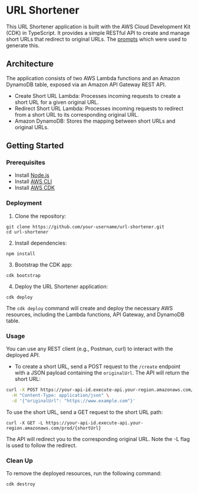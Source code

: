 # URL Shortener

This URL Shortener application is built with the AWS Cloud Development Kit (CDK) in TypeScript. It provides a simple RESTful API to create and manage short URLs that redirect to original URLs. The [prompts](./prompt.md) which were used to generate this.

## Architecture

The application consists of two AWS Lambda functions and an Amazon DynamoDB table, exposed via an Amazon API Gateway REST API.

- Create Short URL Lambda: Processes incoming requests to create a short URL for a given original URL.
- Redirect Short URL Lambda: Processes incoming requests to redirect from a short URL to its corresponding original URL.
- Amazon DynamoDB: Stores the mapping between short URLs and original URLs.

## Getting Started

### Prerequisites

- Install [Node.js](https://nodejs.org/en/download/)
- Install [AWS CLI](https://docs.aws.amazon.com/cli/latest/userguide/install-cliv2.html)
- Install [AWS CDK](https://docs.aws.amazon.com/cdk/latest/guide/getting_started.html)

### Deployment

1. Clone the repository:

```
git clone https://github.com/your-username/url-shortener.git
cd url-shortener
```


2. Install dependencies:

```
npm install
```


3. Bootstrap the CDK app:

```
cdk bootstrap
```

4. Deploy the URL Shortener application:

```
cdk deploy
```

The `cdk deploy` command will create and deploy the necessary AWS resources, including the Lambda functions, API Gateway, and DynamoDB table.

### Usage

You can use any REST client (e.g., Postman, curl) to interact with the deployed API.

- To create a short URL, send a POST request to the `/create` endpoint with a JSON payload containing the `originalUrl`. The API will return the short URL:

```sh
curl -X POST https://your-api-id.execute-api.your-region.amazonaws.com/prod/create \
  -H "Content-Type: application/json" \
  -d '{"originalUrl": "https://www.example.com"}'
```

To use the short URL, send a GET request to the short URL path:

```
curl -X GET -L https://your-api-id.execute-api.your-region.amazonaws.com/prod/{shortUrl}

```

The API will redirect you to the corresponding original URL. Note the -L flag is used to follow the redirect.

### Clean Up

To remove the deployed resources, run the following command:

```
cdk destroy
```

